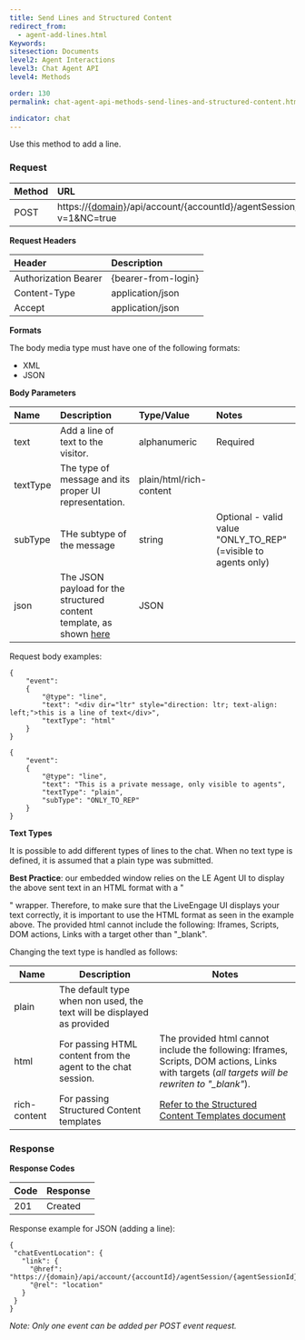 ```yaml
---
title: Send Lines and Structured Content
redirect_from:
  - agent-add-lines.html
Keywords:
sitesection: Documents
level2: Agent Interactions
level3: Chat Agent API
level4: Methods

order: 130
permalink: chat-agent-api-methods-send-lines-and-structured-content.html

indicator: chat
---
```


Use this method to add a line.

### Request

| Method|  URL|
 |:---  |:--- |
 |POST|  https://[{domain}](/agent-domain-domain-api.html)/api/account/{accountId}/agentSession/{agentSessionId}/chat/{chatId}/events?v=1&NC=true |

**Request Headers**

 |Header  |Description |
 |:---|  :---|
 |Authorization Bearer| {bearer-from-login} |
 |Content-Type  |application/json |
 |Accept|  application/json|

**Formats**

The body media type must have one of the following formats:

- XML
- JSON

**Body Parameters**

 |Name|  Description|  Type/Value|  Notes|
 |:---|  :---|  :---|  :--- |
 |text|  Add a line of text to the visitor.|   alphanumeric|  Required|
 |textType|  The type of message and its proper UI representation.|  plain/html/rich-content| |
 |subType|  THe subtype of the message|  string|  Optional - valid value "ONLY_TO_REP"(=visible to agents only)
 |json | The JSON payload for the structured content template, as shown [here](structured-content-templates.html) | JSON | |

Request body examples:

    {
        "event":
        {
            "@type": "line",
            "text": "<div dir="ltr" style="direction: ltr; text-align: left;">this is a line of text</div>",
            "textType": "html"
        }
    }

    {
        "event":
        {
            "@type": "line",
            "text": "This is a private message, only visible to agents",
            "textType": "plain",
            "subType": "ONLY_TO_REP"
        }
    }

**Text Types**

It is possible to add different types of lines to the chat. When no text type is defined, it is assumed that a plain type was submitted.

**Best Practice**: our embedded window relies on the LE Agent UI to display the above sent text in an HTML format with a "<div>" wrapper. Therefore, to make sure that the LiveEngage UI displays your text correctly, it is important to use the HTML format as seen in the example above. The provided html cannot include the following: Iframes, Scripts, DOM actions, Links with a target other than "_blank".

Changing the text type is handled as follows:

| Name  | Description  | Notes |
|-------|-------------|----------|
| plain | The default type when non used, the text will be displayed as provided |    |
| html | For passing HTML content from the agent to the chat session.  | The provided html cannot include the following: Iframes, Scripts, DOM actions, Links with targets (*all targets will be rewriten to "_blank"*). |
| rich-content | For passing Structured Content templates | [Refer to the Structured Content Templates document](structured-content-templates.html)  |

### Response

**Response Codes**

 |Code|  Response|
 |:---  |:--- |
 |201|  Created|

Response example for JSON (adding a line):

    {
     "chatEventLocation": {
       "link": {
         "@href": "https://{domain}/api/account/{accountId}/agentSession/{agentSessionId}/chat/{chatId}/events/5",
         "@rel": "location"
       }
     }
    }

*Note: Only one event can be added per POST event request.*
